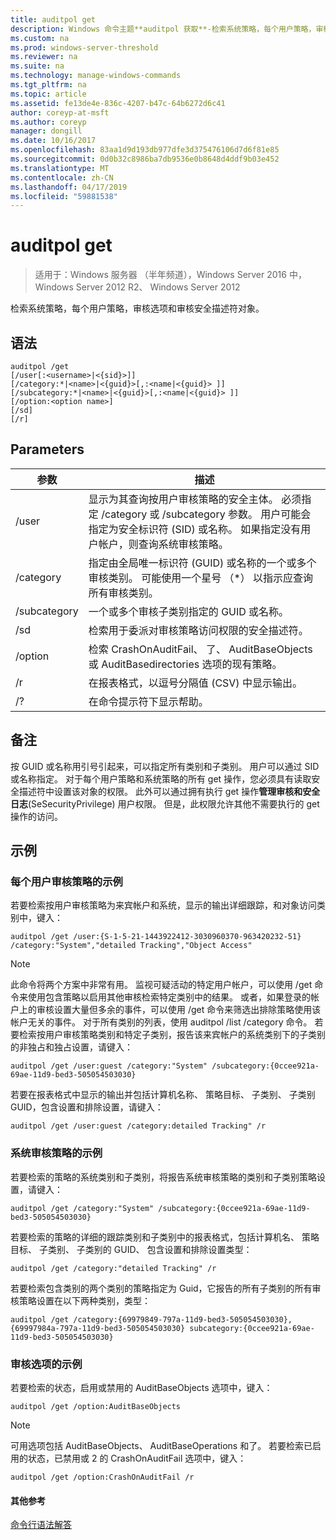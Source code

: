 ```yaml
---
title: auditpol get
description: Windows 命令主题**auditpol 获取**-检索系统策略，每个用户策略，审核选项和审核安全描述符对象。
ms.custom: na
ms.prod: windows-server-threshold
ms.reviewer: na
ms.suite: na
ms.technology: manage-windows-commands
ms.tgt_pltfrm: na
ms.topic: article
ms.assetid: fe13de4e-836c-4207-b47c-64b6272d6c41
author: coreyp-at-msft
ms.author: coreyp
manager: dongill
ms.date: 10/16/2017
ms.openlocfilehash: 83aa1d9d193db977dfe3d375476106d7d6f81e85
ms.sourcegitcommit: 0d0b32c8986ba7db9536e0b8648d4ddf9b03e452
ms.translationtype: MT
ms.contentlocale: zh-CN
ms.lasthandoff: 04/17/2019
ms.locfileid: "59881538"
---
```

# <a name="auditpol-get"></a>auditpol get

>适用于：Windows 服务器 （半年频道），Windows Server 2016 中，Windows Server 2012 R2、 Windows Server 2012

检索系统策略，每个用户策略，审核选项和审核安全描述符对象。

## <a name="syntax"></a>语法
```
auditpol /get 
[/user[:<username>|<{sid}>]]
[/category:*|<name>|<{guid}>[,:<name|<{guid}> ]]
[/subcategory:*|<name>|<{guid}>[,:<name|<{guid}> ]]
[/option:<option name>]
[/sd]
[/r]
```
## <a name="parameters"></a>Parameters
|参数|描述|
|-------|--------|
|/user|显示为其查询按用户审核策略的安全主体。 必须指定 /category 或 /subcategory 参数。 用户可能会指定为安全标识符 (SID) 或名称。 如果指定没有用户帐户，则查询系统审核策略。|
|/category|指定由全局唯一标识符 (GUID) 或名称的一个或多个审核类别。 可能使用一个星号 （*） 以指示应查询所有审核类别。|
|/subcategory|一个或多个审核子类别指定的 GUID 或名称。|
|/sd|检索用于委派对审核策略访问权限的安全描述符。|
|/option|检索 CrashOnAuditFail、 了、 AuditBaseObjects 或 AuditBasedirectories 选项的现有策略。|
|/r|在报表格式，以逗号分隔值 (CSV) 中显示输出。|
|/?|在命令提示符下显示帮助。|
## <a name="remarks"></a>备注
按 GUID 或名称用引号引起来，可以指定所有类别和子类别。 用户可以通过 SID 或名称指定。
对于每个用户策略和系统策略的所有 get 操作，您必须具有读取安全描述符中设置该对象的权限。 此外可以通过拥有执行 get 操作**管理审核和安全日志**(SeSecurityPrivilege) 用户权限。 但是，此权限允许其他不需要执行的 get 操作的访问。
## <a name="BKMK_examples"></a>示例
### <a name="examples-for-the-per-user-audit-policy"></a>每个用户审核策略的示例
若要检索按用户审核策略为来宾帐户和系统，显示的输出详细跟踪，和对象访问类别中，键入：
```
auditpol /get /user:{S-1-5-21-1443922412-3030960370-963420232-51} /category:"System","detailed Tracking","Object Access"
```
> [!NOTE]
> 此命令将两个方案中非常有用。 监视可疑活动的特定用户帐户，可以使用 /get 命令来使用包含策略以启用其他审核检索特定类别中的结果。 或者，如果登录的帐户上的审核设置大量但多余的事件，可以使用 /get 命令来筛选出排除策略使用该帐户无关的事件。 对于所有类别的列表，使用 auditpol /list /category 命令。
若要检索按用户审核策略类别和特定子类别，报告该来宾帐户的系统类别下的子类别的非独占和独占设置，请键入：
```
auditpol /get /user:guest /category:"System" /subcategory:{0ccee921a-69ae-11d9-bed3-505054503030}
```
若要在报表格式中显示的输出并包括计算机名称、 策略目标、 子类别、 子类别 GUID，包含设置和排除设置，请键入：
```
auditpol /get /user:guest /category:detailed Tracking" /r
```
### <a name="examples-for-the-system-audit-policy"></a>系统审核策略的示例
若要检索的策略的系统类别和子类别，将报告系统审核策略的类别和子类别策略设置，请键入：
```
auditpol /get /category:"System" /subcategory:{0ccee921a-69ae-11d9-bed3-505054503030}
```
若要检索的策略的详细的跟踪类别和子类别中的报表格式，包括计算机名、 策略目标、 子类别、 子类别的 GUID、 包含设置和排除设置类型：
```
auditpol /get /category:"detailed Tracking" /r
```
若要检索包含类别的两个类别的策略指定为 Guid，它报告的所有子类别的所有审核策略设置在以下两种类别，类型：
```
auditpol /get /category:{69979849-797a-11d9-bed3-505054503030},{69997984a-797a-11d9-bed3-505054503030} subcategory:{0ccee921a-69ae-11d9-bed3-505054503030}
```
### <a name="examples-for-auditing-options"></a>审核选项的示例
若要检索的状态，启用或禁用的 AuditBaseObjects 选项中，键入：
```
auditpol /get /option:AuditBaseObjects
```
> [!NOTE]
> 可用选项包括 AuditBaseObjects、 AuditBaseOperations 和了。
若要检索已启用的状态，已禁用或 2 的 CrashOnAuditFail 选项中，键入：
```
auditpol /get /option:CrashOnAuditFail /r
```
#### <a name="additional-references"></a>其他参考
[命令行语法解答](command-line-syntax-key.md)
